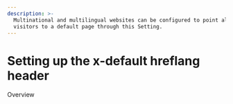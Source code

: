 ```yaml
---
description: >-
  Multinational and multilingual websites can be configured to point all
  visitors to a default page through this Setting.
---
```


# Setting up the x-default hreflang header

Overview



